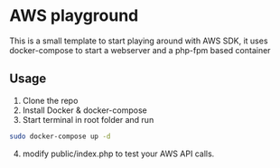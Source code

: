 # AWS playground

This is a small template to start playing around with AWS SDK, it uses docker-compose to start a webserver and a php-fpm based container


## Usage

1. Clone the repo
2. Install Docker & docker-compose
3. Start terminal in root folder and run 
```bash
sudo docker-compose up -d
```

4. modify public/index.php to test your AWS API calls.